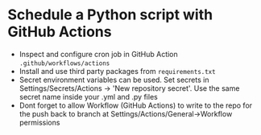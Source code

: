 # Schedule a Python script with GitHub Actions


- Inspect and configure cron job in GitHub Action `.github/workflows/actions`
- Install and use third party packages from `requirements.txt`
- Secret environment variables can be used. Set secrets in Settings/Secrets/Actions -> 'New repository secret'. Use the same secret name inside your .yml and .py files
- Dont forget to allow Workflow (GitHub Actions) to write to the repo for the push back to branch at Settings/Actions/General->Workflow permissions
